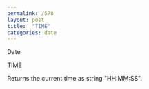 ```yaml
---
permalink: /578
layout: post
title:  "TIME"
categories: date
---
```

Date

TIME

Returns the current time as string "HH:MM:SS".

